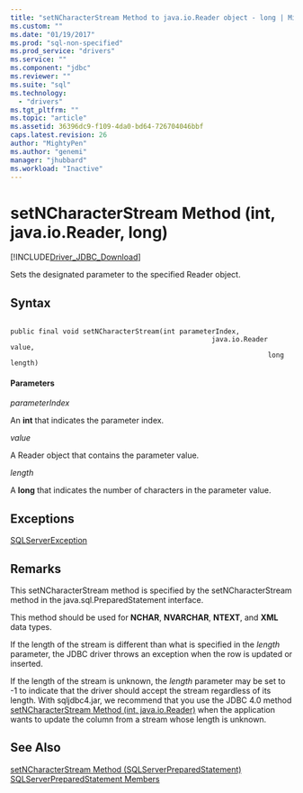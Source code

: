```yaml
---
title: "setNCharacterStream Method to java.io.Reader object - long | Microsoft Docs"
ms.custom: ""
ms.date: "01/19/2017"
ms.prod: "sql-non-specified"
ms.prod_service: "drivers"
ms.service: ""
ms.component: "jdbc"
ms.reviewer: ""
ms.suite: "sql"
ms.technology: 
  - "drivers"
ms.tgt_pltfrm: ""
ms.topic: "article"
ms.assetid: 36396dc9-f109-4da0-bd64-726704046bbf
caps.latest.revision: 26
author: "MightyPen"
ms.author: "genemi"
manager: "jhubbard"
ms.workload: "Inactive"
---
```

# setNCharacterStream Method (int, java.io.Reader, long)
[!INCLUDE[Driver_JDBC_Download](../../../includes/driver_jdbc_download.md)]

  Sets the designated parameter to the specified Reader object.  
  
## Syntax  
  
```  
  
public final void setNCharacterStream(int parameterIndex,  
                                                  java.io.Reader value,  
                                                                long length)  
```  
  
#### Parameters  
 *parameterIndex*  
  
 An **int** that indicates the parameter index.  
  
 *value*  
  
 A Reader object that contains the parameter value.  
  
 *length*  
  
 A **long** that indicates the number of characters in the parameter value.  
  
## Exceptions  
 [SQLServerException](../../../connect/jdbc/reference/sqlserverexception-class.md)  
  
## Remarks  
 This setNCharacterStream method is specified by the setNCharacterStream method in the java.sql.PreparedStatement interface.  
  
 This method should be used for **NCHAR**, **NVARCHAR**, **NTEXT**, and **XML** data types.  
  
 If the length of the stream is different than what is specified in the *length* parameter, the JDBC driver throws an exception when the row is updated or inserted.  
  
 If the length of the stream is unknown, the *length* parameter may be set to -1 to indicate that the driver should accept the stream regardless of its length. With sqljdbc4.jar, we recommend that you use the JDBC 4.0 method [setNCharacterStream Method &#40;int, java.io.Reader&#41;](../../../connect/jdbc/reference/setncharacterstream-method-int-java-io-reader.md) when the application wants to update the column from a stream whose length is unknown.  
  
## See Also  
 [setNCharacterStream Method &#40;SQLServerPreparedStatement&#41;](../../../connect/jdbc/reference/setncharacterstream-method-sqlserverpreparedstatement.md)   
 [SQLServerPreparedStatement Members](../../../connect/jdbc/reference/sqlserverpreparedstatement-members.md)  
  
  
